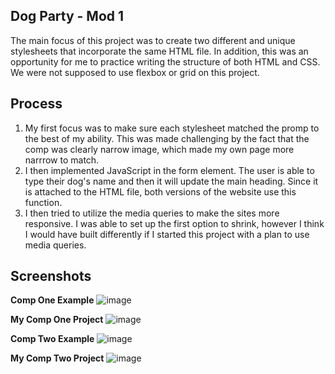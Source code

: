 Dog Party - Mod 1
-----------------

The main focus of this project was to create two different and unique stylesheets that incorporate the same HTML file. In addition, this was an opportunity for me to practice writing the structure of both HTML and CSS. We were not supposed to use flexbox or grid on this project.

Process
-------
1. My first focus was to make sure each stylesheet matched the promp to the best of my ability. This was made challenging by the fact that the comp was clearly narrow image, which made my own page more narrrow to match.
2. I then implemented JavaScript in the form element. The user is able to type their dog's name and then it will update the main heading. Since it is attached to the HTML file, both versions of the website use this function.
3. I then tried to utilize the media queries to make the sites more responsive. I was able to set up the first option to shrink, however I think I would have built differently if I started this project with a plan to use media queries.

Screenshots
-----------

**Comp One Example**
![image](https://user-images.githubusercontent.com/45364533/57200610-64730280-6f4b-11e9-9a42-310736055c08.png)

**My Comp One Project**
![image](https://user-images.githubusercontent.com/45364533/57200554-d860db00-6f4a-11e9-841e-61917e6926f5.png)

**Comp Two Example**
![image](https://user-images.githubusercontent.com/45364533/57200635-8bc9cf80-6f4b-11e9-9a00-fdeaa02e61de.png)

**My Comp Two Project**
![image](https://user-images.githubusercontent.com/45364533/57200568-f29ab900-6f4a-11e9-8a84-e0607b7a0cf3.png)
